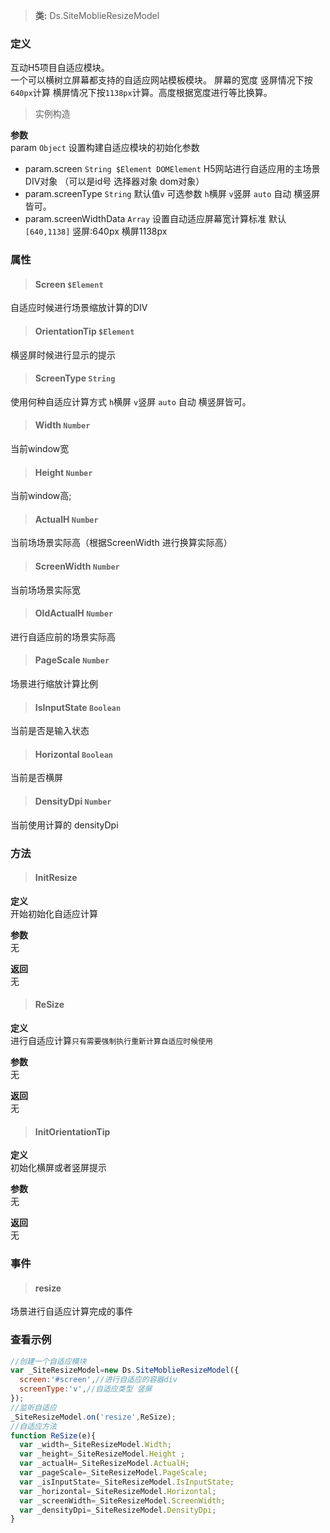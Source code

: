 

>**类:** Ds.SiteMoblieResizeModel

### 定义
互动H5项目自适应模块。<br/>
一个可以横树立屏幕都支持的自适应网站模板模块。
屏幕的宽度 竖屏情况下按 `640px`计算  横屏情况下按`1138px`计算。高度根据宽度进行等比换算。

>实例构造

**参数**<br/>
param `Object` 设置构建自适应模块的初始化参数<br/>
- param.screen  `String $Element DOMElement`    H5网站进行自适应用的主场景DIV对象 （可以是id号 选择器对象  dom对象） <br/>
- param.screenType `String` 默认值`v` 可选参数 `h`横屏 `v`竖屏  `auto` 自动 横竖屏皆可。<br/>
- param.screenWidthData `Array` 设置自动适应屏幕宽计算标准 默认`[640,1138]` 竖屏:640px  横屏1138px<br/>


### 属性

> #### Screen `$Element`<br/>

自适应时候进行场景缩放计算的DIV


> #### OrientationTip `$Element`<br/>

横竖屏时候进行显示的提示


> #### ScreenType `String`<br/>

使用何种自适应计算方式  `h`横屏 `v`竖屏  `auto` 自动 横竖屏皆可。

> #### Width `Number`<br/>

当前window宽

> #### Height `Number`<br/>

当前window高;

> #### ActualH `Number`<br/>

当前场场景实际高（根据ScreenWidth 进行换算实际高）

> #### ScreenWidth `Number`<br/>

当前场场景实际宽

> #### OldActualH `Number`<br/>

进行自适应前的场景实际高

> #### PageScale `Number`<br/>

场景进行缩放计算比例

> #### IsInputState `Boolean`<br/>

当前是否是输入状态

> #### Horizontal `Boolean`<br/>

当前是否横屏

> #### DensityDpi `Number`<br/>

当前使用计算的 densityDpi


### 方法

>  #### InitResize<br/>

**定义**<br/>
开始初始化自适应计算

**参数**<br/>
无

**返回**<br/>
无

>  #### ReSize<br/>

**定义**<br/>
进行自适应计算`只有需要强制执行重新计算自适应时候使用`

**参数**<br/>
无

**返回**<br/>
无

>  #### InitOrientationTip<br/>

**定义**<br/>
初始化横屏或者竖屏提示

**参数**<br/>
无

**返回**<br/>
无

### 事件

> #### resize <br/>

场景进行自适应计算完成的事件


### 查看示例

```js
//创建一个自适应模块
var _SiteResizeModel=new Ds.SiteMoblieResizeModel({
  screen:'#screen',//进行自适应的容器div
  screenType:'v',//自适应类型 竖屏
});
//监听自适应
_SiteResizeModel.on('resize',ReSize);
//自适应方法
function ReSize(e){
  var _width=_SiteResizeModel.Width;
  var _height=_SiteResizeModel.Height ;
  var _actualH=_SiteResizeModel.ActualH;
  var _pageScale=_SiteResizeModel.PageScale;
  var _isInputState=_SiteResizeModel.IsInputState;
  var _horizontal=_SiteResizeModel.Horizontal;
  var _screenWidth=_SiteResizeModel.ScreenWidth;
  var _densityDpi=_SiteResizeModel.DensityDpi;
}

```

<!-- <iframe height='265' scrolling='no' title='gRaGEr' src='//codepen.io/maksim84/embed/gRaGEr/?height=265&theme-id=light&default-tab=html,result&embed-version=2' frameborder='no' allowtransparency='true' allowfullscreen='true' style='width: 100%;'>See the Pen <a href='https://codepen.io/maksim84/pen/gRaGEr/'>gRaGEr</a> by maksim.lin (<a href='https://codepen.io/maksim84'>@maksim84</a>) on <a href='https://codepen.io'>CodePen</a>.
</iframe> -->

